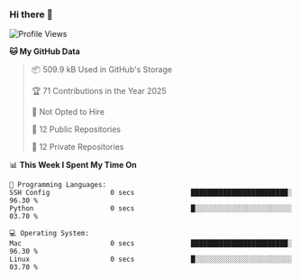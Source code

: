 ### Hi there 👋

<!--
**huayuan4396/huayuan4396** is a ✨ _special_ ✨ repository because its `README.md` (this file) appears on your GitHub profile.

Here are some ideas to get you started:

- 🔭 I’m currently working on ...
- 🌱 I’m currently learning ...
- 👯 I’m looking to collaborate on ...
- 🤔 I’m looking for help with ...
- 💬 Ask me about ...
- 📫 How to reach me: ...
- 😄 Pronouns: ...
- ⚡ Fun fact: ...
-->

<!--START_SECTION:waka-->
![Profile Views](http://img.shields.io/badge/Profile%20Views-0-blue)

**🐱 My GitHub Data** 

> 📦 509.9 kB Used in GitHub's Storage 
 > 
> 🏆 71 Contributions in the Year 2025
 > 
> 🚫 Not Opted to Hire
 > 
> 📜 12 Public Repositories 
 > 
> 🔑 12 Private Repositories 
 > 
📊 **This Week I Spent My Time On** 

```text
💬 Programming Languages: 
SSH Config               0 secs              ████████████████████████░   96.30 % 
Python                   0 secs              █░░░░░░░░░░░░░░░░░░░░░░░░   03.70 % 

💻 Operating System: 
Mac                      0 secs              ████████████████████████░   96.30 % 
Linux                    0 secs              █░░░░░░░░░░░░░░░░░░░░░░░░   03.70 % 
```


<!--END_SECTION:waka-->
